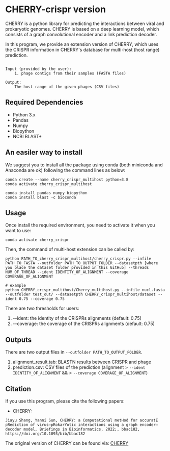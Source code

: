 # CHERRY-crispr version


CHERRY is a python library for predicting the interactions between viral and prokaryotic genomes. CHERRY is based on a deep learning model, which consists of a graph convolutional encoder and a link prediction decoder.


In this program, we provide an extension version of CHERRY, which uses the CRISPR information in CHERRY's database for multi-host (host range) prediction. 

```

Input (provided by the user):
    1. phage contigs from their samples (FASTA files)

Output:
    The host range of the given phages (CSV files)
```


## Required Dependencies

* Python 3.x
* Pandas
* Numpy
* Biopython
* NCBI BLAST+

## An easiler way to install

We suggest you to install all the package using conda (both miniconda and Anaconda are ok) following the command lines as below:

```
conda create --name cherry_crispr_multihost python=3.8
conda activate cherry_crispr_multihost

conda install pandas numpy biopython
conda install blast -c bioconda
```

## Usage

Once install the required environment, you need to activate it when you want to use:

```
conda activate cherry_crispr
```

Then, the command of multi-host extension can be called by:


```
python PATH_TO_cherry_crispr_multihost/cherry_crispr.py --infile PATH_TO_FASTA --outfolder PATH_TO_OUTPUT_FOLDER --datasetpth [where you place the dataset folder provided in this GitHub] --threads NUM_OF_THREAD --ident IDENTITY_OF_ALIGNMENT --coverage COVERAGE_OF_ALIGNMENT

# example
python CHERRY_crispr_multihost/Cherry_multihost.py --infile nucl.fasta --outfolder test_out/ --datasetpth CHERRY_crispr_multihost/dataset --ident 0.75 --coverage 0.75
```


There are two thresholds for users:

1. --ident: the identity of the CRISPRs alignments (default: 0.75)
2. --coverage: the coverage of the CRISPRs alignments (default: 0.75)


## Outputs

There are two output files in `--outfolder PATH_TO_OUTPUT_FOLDER`.

1. alignment_result.tab: BLASTN results between CRISPR and phage
2. prediction.csv: CSV files of the prediction (alignment > `--ident IDENTITY_OF_ALIGNMENT` && > `--coverage COVERAGE_OF_ALIGNMENT`)



## Citation
If you use this program, please cite the following papers:

* CHERRY:
```
Jiayu Shang, Yanni Sun, CHERRY: a Computational metHod for accuratE pRediction of virus–pRokarYotic interactions using a graph encoder–decoder model, Briefings in Bioinformatics, 2022;, bbac182, https://doi.org/10.1093/bib/bbac182
```

The original version of CHERRY can be found via: [CHERRY](https://github.com/KennthShang/CHERRY)

